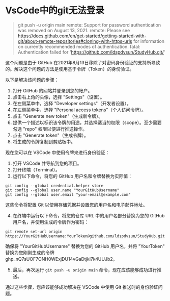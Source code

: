 # VsCode中的git无法登录

> git push -u origin main
remote: Support for password authentication was removed on August 13, 2021.
remote: Please see https://docs.github.com/en/get-started/getting-started-with-git/about-remote-repositories#cloning-with-https-urls for information on currently recommended modes of authentication.
fatal: Authentication failed for 'https://github.com/ldspdvsun/StudyHub.git/'

这个问题是由于 GitHub 在2021年8月13日移除了对密码身份验证的支持所导致的。解决这个问题的方法是使用基于令牌（Token）的身份验证。

以下是解决该问题的步骤：

1. 打开 GitHub 的网站并登录到您的帐户。
2. 点击右上角的头像，选择 "Settings"（设置）。
3. 在左侧菜单中，选择 "Developer settings"（开发者设置）。
4. 在左侧菜单中，选择 "Personal access tokens"（个人访问令牌）。
5. 点击 "Generate new token"（生成新令牌）。
6. 提供一个描述以标识该令牌的用途，并选择适当的权限（scope）。至少需要勾选 "repo" 权限以便进行推送操作。
7. 点击 "Generate token"（生成令牌）。
8. 将生成的令牌复制到剪贴板中。

现在您可以在 VSCode 中使用令牌来进行身份验证：

1. 打开 VSCode 并导航到您的项目。
2. 打开终端（Terminal）。
3. 运行以下命令，将您的 GitHub 用户名和令牌替换为实际值：

```plaintext
git config --global credential.helper store
git config --global user.name "YourGitHubUsername"
git config --global user.email "your-email@example.com"
```

这些命令将配置 Git 以使用存储凭据并设置您的用户名和电子邮件地址。

4. 在终端中运行以下命令，将您的仓库 URL 中的用户名部分替换为您的 GitHub 用户名，并使用生成的令牌作为密码：

```plaintext
git remote set-url origin https://YourGitHubUsername:YourToken@github.com/ldspdvsun/StudyHub.git
```

确保将 "YourGitHubUsername" 替换为您的 GitHub 用户名，并将 "YourToken" 替换为您刚刚生成的令牌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。

5. 最后，再次运行 `git push -u origin main` 命令，现在应该能够成功进行推送。

通过这些步骤，您应该能够成功解决在 VSCode 中使用 Git 推送时的身份验证问题。